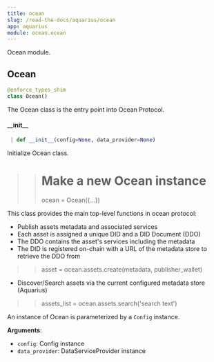 ```yaml
---
title: ocean
slug: /read-the-docs/aquarius/ocean
app: aquarius
module: ocean.ocean
---
```

Ocean module.

## Ocean

```python
@enforce_types_shim
class Ocean()
```

The Ocean class is the entry point into Ocean Protocol.

#### \_\_init\_\_

```python
 | def __init__(config=None, data_provider=None)
```

Initialize Ocean class.

>> # Make a new Ocean instance
>> ocean = Ocean({...})

This class provides the main top-level functions in ocean protocol:
* Publish assets metadata and associated services
* Each asset is assigned a unique DID and a DID Document (DDO)
* The DDO contains the asset's services including the metadata
* The DID is registered on-chain with a URL of the metadata store
to retrieve the DDO from

>> asset = ocean.assets.create(metadata, publisher_wallet)

* Discover/Search assets via the current configured metadata store (Aquarius)
>> assets_list = ocean.assets.search('search text')

An instance of Ocean is parameterized by a `Config` instance.

**Arguments**:

- `config`: Config instance
- `data_provider`: DataServiceProvider instance

